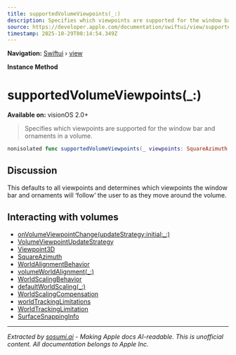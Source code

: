 ```yaml
---
title: supportedVolumeViewpoints(_:)
description: Specifies which viewpoints are supported for the window bar and ornaments in a volume.
source: https://developer.apple.com/documentation/swiftui/view/supportedvolumeviewpoints(_:)
timestamp: 2025-10-29T00:14:54.349Z
---
```


**Navigation:** [Swiftui](/documentation/swiftui) › [view](/documentation/swiftui/view)

**Instance Method**

# supportedVolumeViewpoints(_:)

**Available on:** visionOS 2.0+

> Specifies which viewpoints are supported for the window bar and ornaments in a volume.

```swift
nonisolated func supportedVolumeViewpoints(_ viewpoints: SquareAzimuth.Set) -> some View
```

## Discussion

This defaults to all viewpoints and determines which viewpoints the window bar and ornaments will ‘follow’ the user to as they move around the volume.

## Interacting with volumes

- [onVolumeViewpointChange(updateStrategy:initial:_:)](/documentation/swiftui/view/onvolumeviewpointchange(updatestrategy:initial:_:))
- [VolumeViewpointUpdateStrategy](/documentation/swiftui/volumeviewpointupdatestrategy)
- [Viewpoint3D](/documentation/swiftui/viewpoint3d)
- [SquareAzimuth](/documentation/swiftui/squareazimuth)
- [WorldAlignmentBehavior](/documentation/swiftui/worldalignmentbehavior)
- [volumeWorldAlignment(_:)](/documentation/swiftui/scene/volumeworldalignment(_:))
- [WorldScalingBehavior](/documentation/swiftui/worldscalingbehavior)
- [defaultWorldScaling(_:)](/documentation/swiftui/scene/defaultworldscaling(_:))
- [WorldScalingCompensation](/documentation/swiftui/worldscalingcompensation)
- [worldTrackingLimitations](/documentation/swiftui/environmentvalues/worldtrackinglimitations)
- [WorldTrackingLimitation](/documentation/swiftui/worldtrackinglimitation)
- [SurfaceSnappingInfo](/documentation/swiftui/surfacesnappinginfo)

---

*Extracted by [sosumi.ai](https://sosumi.ai) - Making Apple docs AI-readable.*
*This is unofficial content. All documentation belongs to Apple Inc.*
